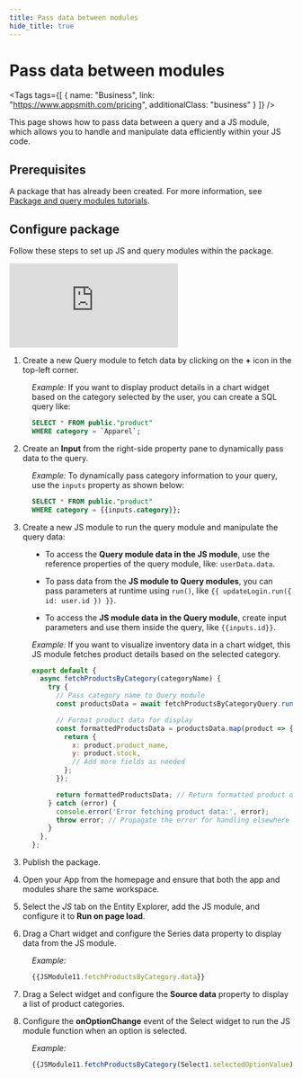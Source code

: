 ```yaml
---
title: Pass data between modules
hide_title: true
---
```

<!-- vale off -->

<div className="tag-wrapper">
 <h1>Pass data between modules</h1>

<Tags
tags={[
{ name: "Business", link: "https://www.appsmith.com/pricing", additionalClass: "business" }
]}
/>

</div>

<!-- vale on -->

This page shows how to pass data between a query and a JS module, which allows you to handle and manipulate data efficiently within your JS code.



## Prerequisites

A package that has already been created. For more information, see [Package and query modules tutorials](/packages/tutorial/query-module).

## Configure package

Follow these steps to set up JS and query modules within the package.


<div style={{ position: "relative", paddingBottom: "calc(50.520833333333336% + 41px)", height: "0", width: "100%" }}>
  <iframe src="https://demo.arcade.software/vjD1OhwfW8Yz162XQ6KI?embed" frameborder="0" loading="lazy" webkitallowfullscreen mozallowfullscreen allowfullscreen style={{ position: "absolute", top: "0", left: "0", width: "100%", height: "100%", colorScheme: "light" }} title="Appsmith | Connect Data">
  </iframe>
</div>


1. Create a new Query module to fetch data by clicking on the **+** icon in the top-left corner.


<dd>

*Example:* If you want to display product details in a chart widget based on the category selected by the user, you can create a SQL query like:

```sql
SELECT * FROM public."product" 
WHERE category = `Apparel`;
```

</dd>

2. Create an **Input** from the right-side property pane to dynamically pass data to the query. 

<dd>

*Example:* To dynamically pass category information to your query, use the `inputs` property as shown below:

```sql
SELECT * FROM public."product" 
WHERE category = {{inputs.category}};
```

</dd>


3. Create a new JS module to run the query module and manipulate the query data:


<dd>

* To access the **Query module data in the JS module**, use the reference properties of the query module, like: `userData.data`.

* To pass data from the **JS module to Query modules**, you can pass parameters at runtime using `run()`, like `{{ updateLogin.run({ id: user.id }) }}`.

* To access the **JS module data in the Query module**, create input parameters and use them inside the query, like `{{inputs.id}}`.



*Example:* If you want to visualize inventory data in a chart widget, this JS module fetches product details based on the selected category. 

```js
export default {
  async fetchProductsByCategory(categoryName) {
    try {
      // Pass category name to Query module
      const productsData = await fetchProductsByCategoryQuery.run({ category: categoryName });

      // Format product data for display
      const formattedProductsData = productsData.map(product => {
        return {
          x: product.product_name,
          y: product.stock,
          // Add more fields as needed
        };
      });

      return formattedProductsData; // Return formatted product data
    } catch (error) {
      console.error('Error fetching product data:', error);
      throw error; // Propagate the error for handling elsewhere if needed
    }
  },
};
```

</dd>



3. Publish the package.

4. Open your App from the homepage and ensure that both the app and modules share the same workspace.

5. Select the *JS* tab on the Entity Explorer, add the JS module, and configure it to **Run on page load**.

6. Drag a Chart widget and configure the Series data property to display data from the JS module.

<dd>

*Example:*

```js
{{JSModule11.fetchProductsByCategory.data}}
```

</dd>

7. Drag a Select widget and configure the **Source data** property to display a list of product categories.


8. Configure the **onOptionChange** event of the Select widget to run the JS module function when an option is selected.

<dd>

*Example:* 

```js
{{JSModule11.fetchProductsByCategory(Select1.selectedOptionValue);}}
```

</dd>




